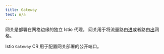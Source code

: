 ```yaml
---
title: Gateway
test: n/a
---
```


网关是部署在网格边缘的独立 Istio 代理。
网关用于将流量路由[进](/zh/docs/tasks/traffic-management/ingress/)或者路由[出](/zh/docs/tasks/traffic-management/egress/)网格。

Istio `Gateway` CR 用于配置网关部署的公开端口。
